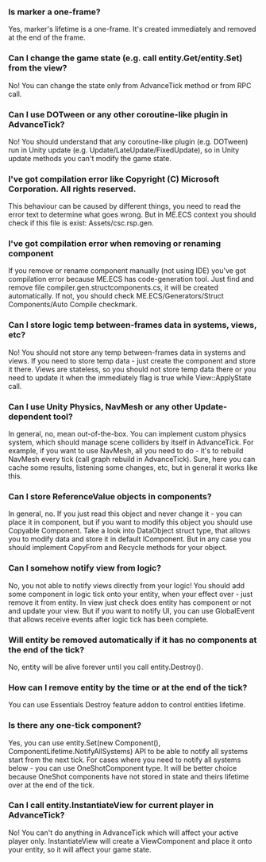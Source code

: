 ### Is marker a one-frame?
<answer>Yes, marker's lifetime is a one-frame. It's created immediately and removed at the end of the frame.</answer>

### Can I change the game state (e.g. call entity.Get/entity.Set) from the view?
<answer>No! You can change the state only from AdvanceTick method or from RPC call.</answer>

### Can I use DOTween or any other coroutine-like plugin in AdvanceTick?
<answer>No! You should understand that any coroutine-like plugin (e.g. DOTween) run in Unity update (e.g. Update/LateUpdate/FixedUpdate), so in Unity update methods you can't modify the game state.</answer>

### I've got compilation error like Copyright (C) Microsoft Corporation. All rights reserved.
<answer>This behaviour can be caused by different things, you need to read the error text to determine what goes wrong. But in ME.ECS context you should check if this file is exist: Assets/csc.rsp.gen.</answer>

### I've got compilation error when removing or renaming component
<answer>If you remove or rename component manually (not using IDE) you've got compilation error because ME.ECS has code-generation tool. Just find and remove file compiler.gen.structcomponents.cs, it will be created automatically. If not, you should check ME.ECS/Generators/Struct Components/Auto Compile checkmark.</answer>

### Can I store logic temp between-frames data in systems, views, etc?
<answer>No! You should not store any temp between-frames data in systems and views. If you need to store temp data - just create the component and store it there. Views are stateless, so you should not store temp data there or you need to update it when the immediately flag is true while View::ApplyState call.</answer>

### Can I use Unity Physics, NavMesh or any other Update-dependent tool?
<answer>In general, no, mean out-of-the-box. You can implement custom physics system, which should manage scene colliders by itself in AdvanceTick. For example, if you want to use NavMesh, all you need to do - it's to rebuild NavMesh every tick (call graph rebuild in AdvanceTick). Sure, here you can cache some results, listening some changes, etc, but in general it works like this.</answer>

### Can I store ReferenceValue objects in components?
<answer>In general, no. If you just read this object and never change it - you can place it in component, but if you want to modify this object you should use Copyable Component. Take a look into DataObject struct type, that allows you to modify data and store it in default IComponent. But in any case you should implement CopyFrom and Recycle methods for your object.</answer>

### Can I somehow notify view from logic?
<answer>No, you not able to notify views directly from your logic! You should add some component in logic tick onto your entity, when your effect over - just remove it from entity. In view just check does entity has component or not and update your view.</answer>
<answer>But if you want to notify UI, you can use GlobalEvent that allows receive events after logic tick has been complete.</answer>

### Will entity be removed automatically if it has no components at the end of the tick?
<answer>No, entity will be alive forever until you call entity.Destroy().</answer>

### How can I remove entity by the time or at the end of the tick?
<answer>You can use Essentials Destroy feature addon to control entities lifetime.</answer>

### Is there any one-tick component?
<answer>Yes, you can use entity.Set(new Component(), ComponentLifetime.NotifyAllSystems) API to be able to notify all systems start from the next tick. For cases where you need to notify all systems below - you can use OneShotComponent type. It will be better choice because OneShot components have not stored in state and theirs lifetime over at the end of the tick.</answer>

### Can I call entity.InstantiateView for current player in AdvanceTick?
<answer>No! You can't do anything in AdvanceTick which will affect your active player only. InstantiateView will create a ViewComponent and place it onto your entity, so it will affect your game state.</answer>
